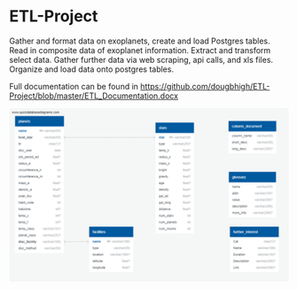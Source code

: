 # ETL-Project

Gather and format data on exoplanets, create and load Postgres tables.
     Read in composite data of exoplanet information.
     Extract and transform select data.
     Gather further data via web scraping, api calls, and xls files.
     Organize and load data onto postgres tables. 

Full documentation can be found in https://github.com/dougbhigh/ETL-Project/blob/master/ETL_Documentation.docx

![alt text](https://github.com/dougbhigh/ETL-Project/blob/master/images/planetary_db_ERD.png)

